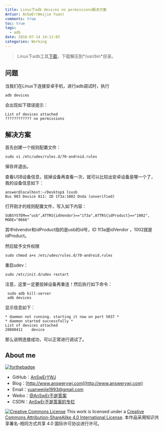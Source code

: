 ```yaml
---
title: Linux下adb devices no permissions解决方案
Antuor: AnSwEr(Weijie Yuan)
comments: true
toc: true
tags:
  - adb
date: 2016-07-14 14:11:03
categories: Working
---
```


> Linux下adb工具[下载](http://pan.baidu.com/s/1qYhBG2w)，下载解压到*/usr/bin*目录。

## 问题
当我们在Linux下连接安卓手机，进行adb调试时，执行
```
adb devices
```
会出现如下错误提示：
```
List of devices attached
???????????? no permissions
```

## 解决方案
首先创建一个规则配置文件：
```
sudo vi /etc/udev/rules.d/70-android.rules
```
保存并退出。

查看USB设备信息，拔掉设备再查看一次，就可以比较出安卓设备是哪一个了，我的设备信息如下：
```
answer@localhost:~/Desktop$ lsusb
Bus 003 Device 011: ID 1f3a:1002 Onda (unverified)
```

打开刚才的规则配置文件，写入如下内容：
```
SUBSYSTEM=="usb",ATTRS{idVendor}=="1f3a",ATTRS{idProduct}=="1002", MODE="0666"
```
其中idvendor和idProduct指的是usb的id号，ID 1f3a是idVendor ，1002就是 idProduct。

然后赋予文件权限
```
sudo chmod a+x /etc/udev/rules.d/70-android.rules
```

重启udev：
```
sudo /etc/init.d/udev restart
```

 注意，这里一定要拔掉设备再重连！然后执行如下命令：
```
 sudo adb kill-server
 adb devices
```
显示信息如下：
```
* daemon not running. starting it now on port 5037 *
* daemon started successfully *
List of devices attached
20080411	device
```
那么说明连接成功，可以正常进行调试了。

## About me
[![forthebadge](http://forthebadge.com/images/badges/ages-20-30.svg)](http://forthebadge.com)
- GitHub：[AnSwErYWJ](https://github.com/AnSwErYWJ)
- Blog：[http://www.answerywj.com](http://www.answerywj.com)
- Email：[yuanweijie1993@gmail.com](https://mail.google.com)
- Weibo：[@AnSwEr不是答案](http://weibo.com/1783591593)
- CSDN：[AnSwEr不是答案的专栏](http://blog.csdn.net/u011192270)

<a rel="license" href="http://creativecommons.org/licenses/by-sa/4.0/"><img alt="Creative Commons License" style="border-width:0" src="https://i.creativecommons.org/l/by-sa/4.0/88x31.png" /></a> This work is licensed under a <a rel="license" href="http://creativecommons.org/licenses/by-sa/4.0/">Creative Commons Attribution-ShareAlike 4.0 International License</a>.
本作品采用知识共享署名-相同方式共享 4.0 国际许可协议进行许可。

